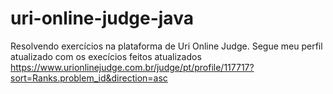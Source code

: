# uri-online-judge-java

Resolvendo exercícios na plataforma de Uri Online Judge. Segue meu perfil atualizado com os execícios feitos atualizados https://www.urionlinejudge.com.br/judge/pt/profile/117717?sort=Ranks.problem_id&direction=asc
